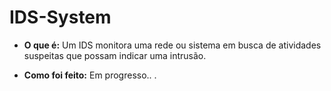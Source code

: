 # IDS-System

* **O que é:** Um IDS monitora uma rede ou sistema em busca de atividades suspeitas que possam indicar uma intrusão.
  
*  **Como foi feito:** Em progresso.. .
